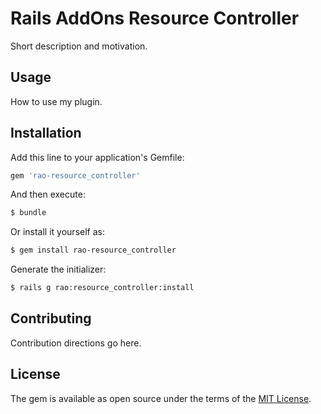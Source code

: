# Rails AddOns Resource Controller
Short description and motivation.

## Usage
How to use my plugin.

## Installation
Add this line to your application's Gemfile:

```ruby
gem 'rao-resource_controller'
```

And then execute:
```bash
$ bundle
```

Or install it yourself as:
```bash
$ gem install rao-resource_controller
```

Generate the initializer:

```bash
$ rails g rao:resource_controller:install
```

## Contributing
Contribution directions go here.

## License
The gem is available as open source under the terms of the [MIT License](http://opensource.org/licenses/MIT).
